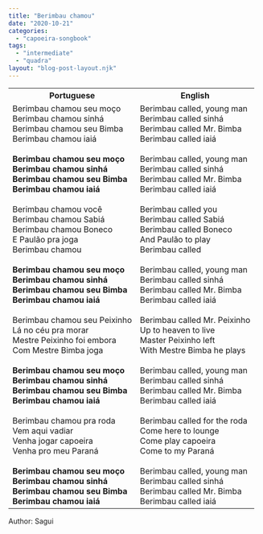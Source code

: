 ```yaml
---
title: "Berimbau chamou"
date: "2020-10-21"
categories: 
  - "capoeira-songbook"
tags: 
  - "intermediate"
  - "quadra"
layout: "blog-post-layout.njk"
---
```


<table class="capoeira-table">
    <tr class="header-row">
        <th>Portuguese</th>
        <th>English</th>
    </tr>
    <tr>
        <td>Berimbau chamou seu moço<br>
Berimbau chamou sinhá<br>
Berimbau chamou seu Bimba<br>
Berimbau chamou iaiá<br>
<br>
<strong>Berimbau chamou seu moço<br>
Berimbau chamou sinhá<br>
Berimbau chamou seu Bimba<br>
Berimbau chamou iaiá</strong><br>
<br>
Berimbau chamou você<br>
Berimbau chamou Sabiá<br>
Berimbau chamou Boneco<br>
E Paulão pra joga<br>
Berimbau chamou<br>
<br>
<strong>Berimbau chamou seu moço<br>
Berimbau chamou sinhá<br>
Berimbau chamou seu Bimba<br>
Berimbau chamou iaiá</strong><br>
<br>
Berimbau chamou seu Peixinho<br>
Lá no céu pra morar<br>
Mestre Peixinho foi embora<br>
Com Mestre Bimba joga<br>
<br>
<strong>Berimbau chamou seu moço<br>
Berimbau chamou sinhá<br>
Berimbau chamou seu Bimba<br>
Berimbau chamou iaiá</strong><br>
<br>
Berimbau chamou pra roda<br>
Vem aqui vadiar<br>
Venha jogar capoeira<br>
Venha pro meu Paraná<br>
<br>
<strong>Berimbau chamou seu moço<br>
Berimbau chamou sinhá<br>
Berimbau chamou seu Bimba<br>
Berimbau chamou iaiá</strong></td>
        <td>Berimbau called, young man<br>
Berimbau called sinhá<br>
Berimbau called Mr. Bimba<br>
Berimbau called iaiá<br>
<br>
Berimbau called, young man<br>
Berimbau called sinhá<br>
Berimbau called Mr. Bimba<br>
Berimbau called iaiá<br>
<br>
Berimbau called you<br>
Berimbau called Sabiá<br>
Berimbau called Boneco<br>
And Paulão to play<br>
Berimbau called<br>
<br>
Berimbau called, young man<br>
Berimbau called sinhá<br>
Berimbau called Mr. Bimba<br>
Berimbau called iaiá<br>
<br>
Berimbau called Mr. Peixinho<br>
Up to heaven to live<br>
Master Peixinho left<br>
With Mestre Bimba he plays<br>
<br>
Berimbau called, young man<br>
Berimbau called sinhá<br>
Berimbau called Mr. Bimba<br>
Berimbau called iaiá<br>
<br>
Berimbau called for the roda<br>
Come here to lounge<br>
Come play capoeira<br>
Come to my Paraná<br>
<br>
Berimbau called, young man<br>
Berimbau called sinhá<br>
Berimbau called Mr. Bimba<br>
Berimbau called iaiá</td>
    </tr>
</table>

<figcaption>
Author: Sagui
</figcaption>